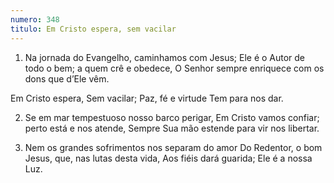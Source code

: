 ```yaml
---
numero: 348
titulo: Em Cristo espera, sem vacilar
---
```

1. Na jornada do Evangelho, caminhamos com Jesus;
Ele é o Autor de todo o bem; a quem crê e obedece,
O Senhor sempre enriquece com os dons que d’Ele vêm.

Em Cristo espera,
Sem vacilar;
Paz, fé e virtude
Tem para nos dar.

2. Se em mar tempestuoso nosso barco perigar,
Em Cristo vamos confiar; perto está e nos atende,
Sempre Sua mão estende para vir nos libertar.

3. Nem os grandes sofrimentos nos separam do amor
Do Redentor, o bom Jesus, que, nas lutas desta vida,
Aos fiéis dará guarida; Ele é a nossa Luz.
